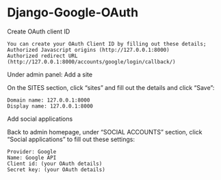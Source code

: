 # Django-Google-OAuth


Create OAuth client ID

    You can create your OAuth Client ID by filling out these details;
    Authorized Javascript origins (http://127.0.0.1:8000)
    Authorized redirect URL (http://127.0.0.1:8000/accounts/google/login/callback/)
    
Under admin panel:
Add a site

On the SITES section, click “sites” and fill out the details and click “Save”:

    Domain name: 127.0.0.1:8000
    Display name: 127.0.0.1:8000

Add social applications

Back to admin homepage, under “SOCIAL ACCOUNTS” section, click “Social applications” to fill out these settings:

    Provider: Google
    Name: Google API
    Client id: (your OAuth details)
    Secret key: (your OAuth details)
